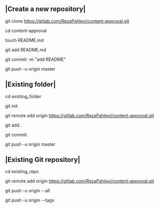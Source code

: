 |**Create a new repository**|
-----------------------------

git clone https://gitlab.com/RezaPahlevi/content-approval.git

cd content-approval

touch README.md

git add README.md

git commit -m "add README"

git push -u origin master


|**Existing folder**|
---------------------

cd existing_folder

git init

git remote add origin https://gitlab.com/RezaPahlevi/content-approval.git

git add . 

git commit.

git push -u origin master



|**Existing Git repository**|
-----------------------------
cd existing_repo

git remote add origin https://gitlab.com/RezaPahlevi/content-approval.git

git push -u origin --all

git push -u origin --tags
